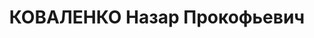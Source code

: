 ---
title: КОВАЛЕНКО Назар Прокофьевич
description: "Род. в 1898, с. Радионовка, Артемовский р-н, Донецкая обл. \n  Приговор:\
  \ 28.12.1937 – ВМН"
---